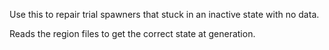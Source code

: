 Use this to repair trial spawners that stuck in an inactive state with no data.

Reads the region files to get the correct state at generation.
